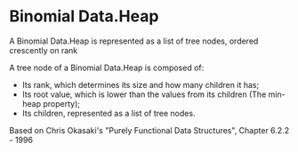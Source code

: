 # Binomial Data.Heap

A Binomial Data.Heap is represented as a list of tree nodes, ordered crescently on rank

A tree node of a Binomial Data.Heap is composed of:

- Its rank, which determines its size and how many children it has;
- Its root value, which is lower than the values from its children (The min-heap property);
- Its children, represented as a list of tree nodes.

Based on Chris Okasaki's "Purely Functional Data Structures", Chapter 6.2.2 - 1996
